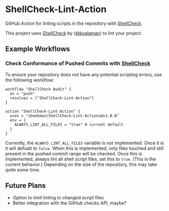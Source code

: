 # ShellCheck-Lint-Action

GitHub Action for linting scripts in the repository with [ShellCheck].

This project uses [ShellCheck] by  ([@koalaman]) to lint your project.

## Example Workflows

### Check Conformance of Pushed Commits with [ShellCheck]

To ensure your repository does not have any potential scripting errors, use the following workflow:

```workflow
workflow "ShellCheck Audit" {
  on = "push"
  resolves = ["ShellCheck-Lint-Action"]
}

action "ShellCheck-Lint-Action" {
  uses = "zbeekman/ShellCheck-Lint-Actions@v1.0.0"
  env = {
    ALWAYS_LINT_ALL_FILES = "true" # current default
  }
}
```

Currently, the `ALWAYS_LINT_ALL_FILES` variable is not implemented. Once it is it will defualt to
`false`. When this is implemented, only files touched and still present in the pushed commit range
will be checked. Once this is implemented, always lint all shell script files, set this to
`true`. (This is the current behavior.) Depending on the size of the repository, this may take quite
some time.

## Future Plans

 - Option to limit linting to changed script files
 - Better integration with the GitHub checks API, maybe?


[ShellCheck]: https://shellcheck.org
[@koalaman]: https://github.com/koalaman
